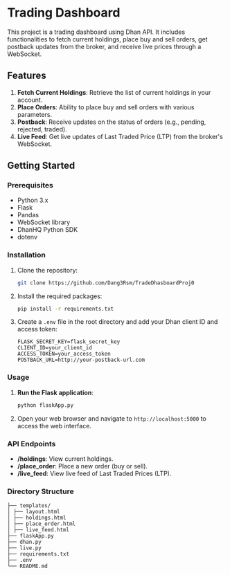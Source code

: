 # Trading Dashboard

This project is a trading dashboard using Dhan API. It includes functionalities to fetch current holdings, place buy and sell orders, get postback updates from the broker, and receive live prices through a WebSocket.

## Features

1. **Fetch Current Holdings**: Retrieve the list of current holdings in your account.
2. **Place Orders**: Ability to place buy and sell orders with various parameters.
3. **Postback**: Receive updates on the status of orders (e.g., pending, rejected, traded).
4. **Live Feed**: Get live updates of Last Traded Price (LTP) from the broker's WebSocket.

## Getting Started

### Prerequisites

- Python 3.x
- Flask
- Pandas
- WebSocket library
- DhanHQ Python SDK
- dotenv

### Installation

1. Clone the repository:
    ```bash
    git clone https://github.com/Dang3Rsm/TradeDhasboardProj0
    ```

2. Install the required packages:
    ```bash
    pip install -r requirements.txt
    ```

3. Create a `.env` file in the root directory and add your Dhan client ID and access token:
    ```env
    FLASK_SECRET_KEY=flask_secret_key
    CLIENT_ID=your_client_id
    ACCESS_TOKEN=your_access_token
    POSTBACK_URL=http://your-postback-url.com
    ```

### Usage

1. **Run the Flask application**:
    ```bash
    python flaskApp.py
    ```

2. Open your web browser and navigate to `http://localhost:5000` to access the web interface.

### API Endpoints

- **/holdings**: View current holdings.
- **/place_order**: Place a new order (buy or sell).
- **/live_feed**: View live feed of Last Traded Prices (LTP).

### Directory Structure
```
├── templates/
│ ├── layout.html
│ ├── holdings.html
│ ├── place_order.html
│ ├── live_feed.html
├── flaskApp.py
├── dhan.py
├── live.py
├── requirements.txt
├── .env
└── README.md
```
